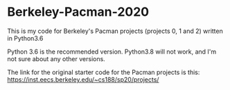 # Berkeley-Pacman-2020
This is my code for Berkeley's Pacman projects (projects 0, 1 and 2) written in Python3.6

Python 3.6 is the recommended version. Python3.8 will not work, and I'm not sure about any other versions.

The link for the original starter code for the Pacman projects is this: https://inst.eecs.berkeley.edu/~cs188/sp20/projects/
